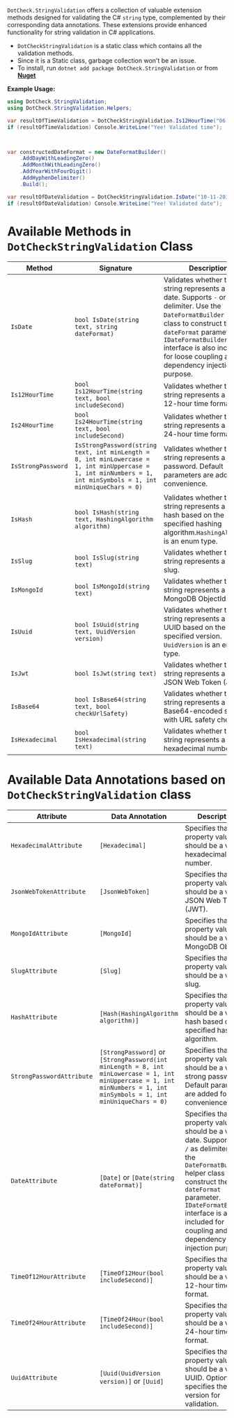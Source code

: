 `DotCheck.StringValidation` offers a collection of valuable extension methods designed for validating the C# `string`
type, complemented by their corresponding data annotations. These extensions provide enhanced functionality for string
validation in C# applications.

- `DotCheckStringValidation` is a static class which contains all the validation methods.
- Since it is a Static class, garbage collection won't be an issue.
- To install, run `dotnet add package DotCheck.StringValidation` or from
  **[Nuget](https://www.nuget.org/packages/DotCheck.StringValidation/)**

**Example Usage:**

```csharp
using DotCheck.StringValidation;
using DotCheck.StringValidation.Helpers;

var resultOfTimeValidation = DotCheckStringValidation.Is12HourTime("06:10 PM", includeSecond: false);
if (resultOfTimeValidation) Console.WriteLine("Yee! Validated time");



var constructedDateFormat = new DateFormatBuilder()
    .AddDayWithLeadingZero()
    .AddMonthWithLeadingZero()
    .AddYearWithFourDigit()
    .AddHyphenDelimiter()
    .Build();

var resultOfDateValidation = DotCheckStringValidation.IsDate("10-11-2014", dateFormat: constructedDateFormat);
if (resultOfDateValidation) Console.WriteLine("Yee! Validated date");
```

# Available Methods in `DotCheckStringValidation` Class

| Method             | Signature                                                                                                                                                      | Description                                                                                                                                                                                                                                                                          |
|--------------------|----------------------------------------------------------------------------------------------------------------------------------------------------------------|--------------------------------------------------------------------------------------------------------------------------------------------------------------------------------------------------------------------------------------------------------------------------------------|
| `IsDate`           | `bool IsDate(string text, string dateFormat)`                                                                                                                  | Validates whether the input string represents a valid date. Supports `-` or `/` as delimiter. Use the `DateFormatBuilder` helper class to construct the `dateFormat` parameter. `IDateFormatBuilder` interface is also included for loose coupling and dependency injection purpose. |
| `Is12HourTime`     | `bool Is12HourTime(string text, bool includeSecond)`                                                                                                           | Validates whether the input string represents a valid 12-hour time format.                                                                                                                                                                                                           |
| `Is24HourTime`     | `bool Is24HourTime(string text, bool includeSecond)`                                                                                                           | Validates whether the input string represents a valid 24-hour time format.                                                                                                                                                                                                           |
| `IsStrongPassword` | `IsStrongPassword(string text, int minLength = 8, int minLowercase = 1, int minUppercase = 1, int minNumbers = 1, int minSymbols = 1, int minUniqueChars = 0)` | Validates whether the input string represents a strong password. Default parameters are added for convenience.                                                                                                                                                                       |
| `IsHash`           | `bool IsHash(string text, HashingAlgorithm algorithm)`                                                                                                         | Validates whether the input string represents a valid hash based on the specified hashing algorithm.`HashingAlgorithm` is an enum type.                                                                                                                                              |
| `IsSlug`           | `bool IsSlug(string text)`                                                                                                                                     | Validates whether the input string represents a valid slug.                                                                                                                                                                                                                          |
| `IsMongoId`        | `bool IsMongoId(string text)`                                                                                                                                  | Validates whether the input string represents a valid MongoDB ObjectId.                                                                                                                                                                                                              |
| `IsUuid`           | `bool IsUuid(string text, UuidVersion version)`                                                                                                                | Validates whether the input string represents a valid UUID based on the specified version. `UuidVersion` is an enum type.                                                                                                                                                            |
| `IsJwt`            | `bool IsJwt(string text)`                                                                                                                                      | Validates whether the input string represents a valid JSON Web Token (JWT).                                                                                                                                                                                                          |
| `IsBase64`         | `bool IsBase64(string text, bool checkUrlSafety)`                                                                                                              | Validates whether the input string represents a valid Base64-encoded string, with URL safety check.                                                                                                                                                                                  |
| `IsHexadecimal`    | `bool IsHexadecimal(string text)`                                                                                                                              | Validates whether the input string represents a valid hexadecimal number.                                                                                                                                                                                                            |

# Available Data Annotations based on `DotCheckStringValidation` class

| Attribute                 | Data Annotation                                                                                                                                                        | Description                                                                                                                                                                                                                                                                        |
|---------------------------|------------------------------------------------------------------------------------------------------------------------------------------------------------------------|------------------------------------------------------------------------------------------------------------------------------------------------------------------------------------------------------------------------------------------------------------------------------------|
| `HexadecimalAttribute`    | `[Hexadecimal]`                                                                                                                                                        | Specifies that the property value should be a valid hexadecimal number.                                                                                                                                                                                                            |
| `JsonWebTokenAttribute`   | `[JsonWebToken]`                                                                                                                                                       | Specifies that the property value should be a valid JSON Web Token (JWT).                                                                                                                                                                                                          |
| `MongoIdAttribute`        | `[MongoId]`                                                                                                                                                            | Specifies that the property value should be a valid MongoDB ObjectId.                                                                                                                                                                                                              |
| `SlugAttribute`           | `[Slug]`                                                                                                                                                               | Specifies that the property value should be a valid slug.                                                                                                                                                                                                                          |
| `HashAttribute`           | `[Hash(HashingAlgorithm algorithm)]`                                                                                                                                   | Specifies that the property value should be a valid hash based on the specified hashing algorithm.                                                                                                                                                                                 |
| `StrongPasswordAttribute` | `[StrongPassword]` or `[StrongPassword(int minLength = 8, int minLowercase = 1, int minUppercase = 1, int minNumbers = 1, int minSymbols = 1, int minUniqueChars = 0)` | Specifies that the property value should be a valid strong password. Default parameters are added for convenience.                                                                                                                                                                 |
| `DateAttribute`           | `[Date]` or `[Date(string dateFormat)]`                                                                                                                                | Specifies that the property value should be a valid date. Supports `-` or `/` as delimiter. Use the `DateFormatBuilder` helper class to construct the `dateFormat` parameter. `IDateFormatBuilder` interface is also included for loose coupling and dependency injection purpose. |
| `TimeOf12HourAttribute`   | `[TimeOf12Hour(bool includeSecond)]`                                                                                                                                   | Specifies that the property value should be a valid 12-hour time format.                                                                                                                                                                                                           |
| `TimeOf24HourAttribute`   | `[TimeOf24Hour(bool includeSecond)]`                                                                                                                                   | Specifies that the property value should be a valid 24-hour time format.                                                                                                                                                                                                           |
| `UuidAttribute`           | `[Uuid(UuidVersion version)]` or `[Uuid]`                                                                                                                              | Specifies that the property value should be a valid UUID. Optionally specifies the UUID version for validation.                                                                                                                                                                    |
